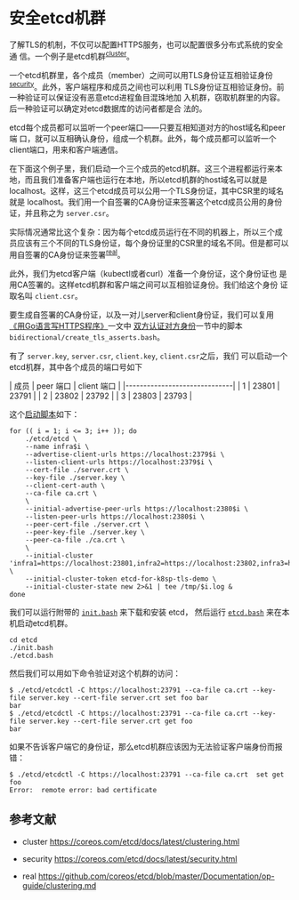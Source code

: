 # 安全etcd机群

了解TLS的机制，不仅可以配置HTTPS服务，也可以配置很多分布式系统的安全通
信。一个例子是etcd机群<sup>[cluster](#cluster)</sup>。

一个etcd机群里，各个成员（member）之间可以用TLS身份证互相验证身份
<sup>[security](#security)</sup>。此外，客户端程序和成员之间也可以利用
TLS身份证互相验证身份。前一种验证可以保证没有恶意etcd进程鱼目混珠地加
入机群，窃取机群里的内容。后一种验证可以确定对etcd数据库的访问者都是合
法的。

etcd每个成员都可以监听一个peer端口——只要互相知道对方的host域名和peer端
口，就可以互相确认身份，组成一个机群。此外，每个成员都可以监听一个
client端口，用来和客户端通信。

在下面这个例子里，我们启动一个三个成员的etcd机群。这三个进程都运行来本
地，而且我们准备客户端也运行在本地，所以etcd机群的host域名可以就是
localhost。这样，这三个etcd成员可以公用一个TLS身份证，其中CSR里的域名
就是 localhost。我们用一个自签署的CA身份证来签署这个etcd成员公用的身份
证，并且称之为 `server.csr`。

实际情况通常比这个复杂：因为每个etcd成员运行在不同的机器上，所以三个成
员应该有三个不同的TLS身份证，每个身份证里的CSR里的域名不同。但是都可以
用自签署的CA身份证来签署<sup>[real](#real)</sup>。

此外，我们为etcd客户端（kubectl或者curl）准备一个身份证，这个身份证也
是用CA签署的。这样etcd机群和客户端之间可以互相验证身份。我们给这个身份
证取名叫 `client.csr`。

要生成自签署的CA身份证，以及一对儿server和client身份证，我们可以复用
[《用Go语言写HTTPS程序》](./golang.md)一文中
[双方认证对方身份](./golang.md#双方认证对方身份)一节中的脚本
`bidirectional/create_tls_asserts.bash`。

有了 `server.key`, `server.csr`, `client.key`, `client.csr`之后，我们
可以启动一个etcd机群，其中各个成员的端口号如下

| 成员 | peer 端口 | client 端口 |
|------------------------------|
| 1   | 23801     | 23791      |
| 2   | 23802     | 23792      |
| 3   | 23803     | 23793      |

这个[启动脚本](./etcd/etcd.bash)如下：

```
for (( i = 1; i <= 3; i++ )); do
    ./etcd/etcd \
	--name infra$i \
	--advertise-client-urls https://localhost:2379$i \
	--listen-client-urls https://localhost:2379$i \
	--cert-file ./server.crt \
	--key-file ./server.key \
	--client-cert-auth \
	--ca-file ca.crt \
	\
	--initial-advertise-peer-urls https://localhost:2380$i \
	--listen-peer-urls https://localhost:2380$i \
	--peer-cert-file ./server.crt \
	--peer-key-file ./server.key \
	--peer-ca-file ./ca.crt \
	\
	--initial-cluster 'infra1=https://localhost:23801,infra2=https://localhost:23802,infra3=https://localhost:23803' \
	--initial-cluster-token etcd-for-k8sp-tls-demo \
	--initial-cluster-state new 2>&1 | tee /tmp/$i.log &
done
```

我们可以运行附带的 [`init.bash`](./etcd/init.bash) 来下载和安装 etcd，
然后运行 [`etcd.bash`](./etcd/etcd.bash) 来在本机启动etcd机群。

```
cd etcd
./init.bash
./etcd.bash
```

然后我们可以用如下命令验证对这个机群的访问：

```
$ ./etcd/etcdctl -C https://localhost:23791 --ca-file ca.crt --key-file server.key --cert-file server.crt set foo bar
bar
$ ./etcd/etcdctl -C https://localhost:23791 --ca-file ca.crt --key-file server.key --cert-file server.crt get foo
bar
```

如果不告诉客户端它的身份证，那么etcd机群应该因为无法验证客户端身份而报错：

```
$ ./etcd/etcdctl -C https://localhost:23791 --ca-file ca.crt  set get foo
Error:  remote error: bad certificate
```

## 参考文献

- <a name=cluster>cluster</a> https://coreos.com/etcd/docs/latest/clustering.html

- <a name=security>security</a> https://coreos.com/etcd/docs/latest/security.html

- <a name=real>real</a> https://github.com/coreos/etcd/blob/master/Documentation/op-guide/clustering.md
